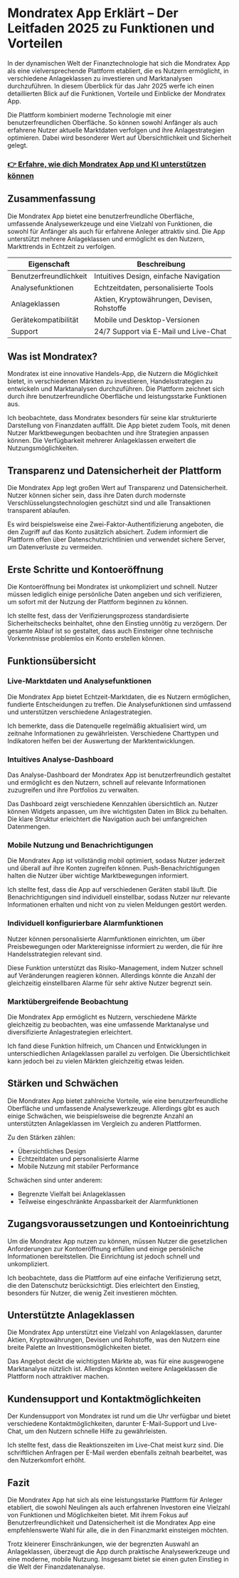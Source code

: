 # Mondratex App Erklärt – Der Leitfaden 2025 zu Funktionen und Vorteilen
   
In der dynamischen Welt der Finanztechnologie hat sich die Mondratex App als eine vielversprechende Plattform etabliert, die es Nutzern ermöglicht, in verschiedene Anlageklassen zu investieren und Marktanalysen durchzuführen. In diesem Überblick für das Jahr 2025 werfe ich einen detaillierten Blick auf die Funktionen, Vorteile und Einblicke der Mondratex App.

Die Plattform kombiniert moderne Technologie mit einer benutzerfreundlichen Oberfläche. So können sowohl Anfänger als auch erfahrene Nutzer aktuelle Marktdaten verfolgen und ihre Anlagestrategien optimieren. Dabei wird besonderer Wert auf Übersichtlichkeit und Sicherheit gelegt.

### [👉 Erfahre, wie dich Mondratex App und KI unterstützen können](https://is.gd/3nQ3f2)
## Zusammenfassung  
Die Mondratex App bietet eine benutzerfreundliche Oberfläche, umfassende Analysewerkzeuge und eine Vielzahl von Funktionen, die sowohl für Anfänger als auch für erfahrene Anleger attraktiv sind. Die App unterstützt mehrere Anlageklassen und ermöglicht es den Nutzern, Markttrends in Echtzeit zu verfolgen.

| Eigenschaft             | Beschreibung                             |
|------------------------|----------------------------------------|
| Benutzerfreundlichkeit  | Intuitives Design, einfache Navigation |
| Analysefunktionen       | Echtzeitdaten, personalisierte Tools   |
| Anlageklassen          | Aktien, Kryptowährungen, Devisen, Rohstoffe |
| Gerätekompatibilität    | Mobile und Desktop-Versionen            |
| Support                | 24/7 Support via E-Mail und Live-Chat  |

## Was ist Mondratex?  
Mondratex ist eine innovative Handels-App, die Nutzern die Möglichkeit bietet, in verschiedenen Märkten zu investieren, Handelsstrategien zu entwickeln und Marktanalysen durchzuführen. Die Plattform zeichnet sich durch ihre benutzerfreundliche Oberfläche und leistungsstarke Funktionen aus.

Ich beobachtete, dass Mondratex besonders für seine klar strukturierte Darstellung von Finanzdaten auffällt. Die App bietet zudem Tools, mit denen Nutzer Marktbewegungen beobachten und ihre Strategien anpassen können. Die Verfügbarkeit mehrerer Anlageklassen erweitert die Nutzungsmöglichkeiten.

## Transparenz und Datensicherheit der Plattform  
Die Mondratex App legt großen Wert auf Transparenz und Datensicherheit. Nutzer können sicher sein, dass ihre Daten durch modernste Verschlüsselungstechnologien geschützt sind und alle Transaktionen transparent ablaufen.

Es wird beispielsweise eine Zwei-Faktor-Authentifizierung angeboten, die den Zugriff auf das Konto zusätzlich absichert. Zudem informiert die Plattform offen über Datenschutzrichtlinien und verwendet sichere Server, um Datenverluste zu vermeiden.

## Erste Schritte und Kontoeröffnung  
Die Kontoeröffnung bei Mondratex ist unkompliziert und schnell. Nutzer müssen lediglich einige persönliche Daten angeben und sich verifizieren, um sofort mit der Nutzung der Plattform beginnen zu können.

Ich stellte fest, dass der Verifizierungsprozess standardisierte Sicherheitschecks beinhaltet, ohne den Einstieg unnötig zu verzögern. Der gesamte Ablauf ist so gestaltet, dass auch Einsteiger ohne technische Vorkenntnisse problemlos ein Konto erstellen können.

## Funktionsübersicht  

### Live-Marktdaten und Analysefunktionen  
Die Mondratex App bietet Echtzeit-Marktdaten, die es Nutzern ermöglichen, fundierte Entscheidungen zu treffen. Die Analysefunktionen sind umfassend und unterstützen verschiedene Anlagestrategien.

Ich bemerkte, dass die Datenquelle regelmäßig aktualisiert wird, um zeitnahe Informationen zu gewährleisten. Verschiedene Charttypen und Indikatoren helfen bei der Auswertung der Marktentwicklungen.

### Intuitives Analyse-Dashboard  
Das Analyse-Dashboard der Mondratex App ist benutzerfreundlich gestaltet und ermöglicht es den Nutzern, schnell auf relevante Informationen zuzugreifen und ihre Portfolios zu verwalten.

Das Dashboard zeigt verschiedene Kennzahlen übersichtlich an. Nutzer können Widgets anpassen, um ihre wichtigsten Daten im Blick zu behalten. Die klare Struktur erleichtert die Navigation auch bei umfangreichen Datenmengen.

### Mobile Nutzung und Benachrichtigungen  
Die Mondratex App ist vollständig mobil optimiert, sodass Nutzer jederzeit und überall auf ihre Konten zugreifen können. Push-Benachrichtigungen halten die Nutzer über wichtige Marktbewegungen informiert.

Ich stellte fest, dass die App auf verschiedenen Geräten stabil läuft. Die Benachrichtigungen sind individuell einstellbar, sodass Nutzer nur relevante Informationen erhalten und nicht von zu vielen Meldungen gestört werden.

### Individuell konfigurierbare Alarmfunktionen  
Nutzer können personalisierte Alarmfunktionen einrichten, um über Preisbewegungen oder Marktereignisse informiert zu werden, die für ihre Handelsstrategien relevant sind.

Diese Funktion unterstützt das Risiko-Management, indem Nutzer schnell auf Veränderungen reagieren können. Allerdings könnte die Anzahl der gleichzeitig einstellbaren Alarme für sehr aktive Nutzer begrenzt sein.

### Marktübergreifende Beobachtung  
Die Mondratex App ermöglicht es Nutzern, verschiedene Märkte gleichzeitig zu beobachten, was eine umfassende Marktanalyse und diversifizierte Anlagestrategien erleichtert.

Ich fand diese Funktion hilfreich, um Chancen und Entwicklungen in unterschiedlichen Anlageklassen parallel zu verfolgen. Die Übersichtlichkeit kann jedoch bei zu vielen Märkten gleichzeitig etwas leiden.

## Stärken und Schwächen  
Die Mondratex App bietet zahlreiche Vorteile, wie eine benutzerfreundliche Oberfläche und umfassende Analysewerkzeuge. Allerdings gibt es auch einige Schwächen, wie beispielsweise die begrenzte Anzahl an unterstützten Anlageklassen im Vergleich zu anderen Plattformen.

Zu den Stärken zählen:  
- Übersichtliches Design  
- Echtzeitdaten und personalisierte Alarme  
- Mobile Nutzung mit stabiler Performance  

Schwächen sind unter anderem:  
- Begrenzte Vielfalt bei Anlageklassen  
- Teilweise eingeschränkte Anpassbarkeit der Alarmfunktionen

## Zugangsvoraussetzungen und Kontoeinrichtung  
Um die Mondratex App nutzen zu können, müssen Nutzer die gesetzlichen Anforderungen zur Kontoeröffnung erfüllen und einige persönliche Informationen bereitstellen. Die Einrichtung ist jedoch schnell und unkompliziert.

Ich beobachtete, dass die Plattform auf eine einfache Verifizierung setzt, die den Datenschutz berücksichtigt. Dies erleichtert den Einstieg, besonders für Nutzer, die wenig Zeit investieren möchten.

## Unterstützte Anlageklassen  
Die Mondratex App unterstützt eine Vielzahl von Anlageklassen, darunter Aktien, Kryptowährungen, Devisen und Rohstoffe, was den Nutzern eine breite Palette an Investitionsmöglichkeiten bietet.

Das Angebot deckt die wichtigsten Märkte ab, was für eine ausgewogene Marktanalyse nützlich ist. Allerdings könnten weitere Anlageklassen die Plattform noch attraktiver machen.

## Kundensupport und Kontaktmöglichkeiten  
Der Kundensupport von Mondratex ist rund um die Uhr verfügbar und bietet verschiedene Kontaktmöglichkeiten, darunter E-Mail-Support und Live-Chat, um den Nutzern schnelle Hilfe zu gewährleisten.

Ich stellte fest, dass die Reaktionszeiten im Live-Chat meist kurz sind. Die schriftlichen Anfragen per E-Mail werden ebenfalls zeitnah bearbeitet, was den Nutzerkomfort erhöht.

## Fazit  
Die Mondratex App hat sich als eine leistungsstarke Plattform für Anleger etabliert, die sowohl Neulingen als auch erfahrenen Investoren eine Vielzahl von Funktionen und Möglichkeiten bietet. Mit ihrem Fokus auf Benutzerfreundlichkeit und Datensicherheit ist die Mondratex App eine empfehlenswerte Wahl für alle, die in den Finanzmarkt einsteigen möchten.

Trotz kleinerer Einschränkungen, wie der begrenzten Auswahl an Anlageklassen, überzeugt die App durch praktische Analysewerkzeuge und eine moderne, mobile Nutzung. Insgesamt bietet sie einen guten Einstieg in die Welt der Finanzdatenanalyse.